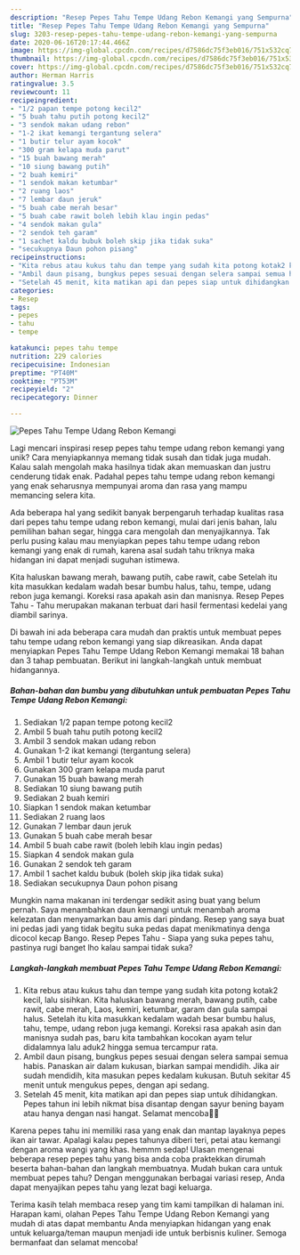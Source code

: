 ```yaml
---
description: "Resep Pepes Tahu Tempe Udang Rebon Kemangi yang Sempurna"
title: "Resep Pepes Tahu Tempe Udang Rebon Kemangi yang Sempurna"
slug: 3203-resep-pepes-tahu-tempe-udang-rebon-kemangi-yang-sempurna
date: 2020-06-16T20:17:44.466Z
image: https://img-global.cpcdn.com/recipes/d7586dc75f3eb016/751x532cq70/pepes-tahu-tempe-udang-rebon-kemangi-foto-resep-utama.jpg
thumbnail: https://img-global.cpcdn.com/recipes/d7586dc75f3eb016/751x532cq70/pepes-tahu-tempe-udang-rebon-kemangi-foto-resep-utama.jpg
cover: https://img-global.cpcdn.com/recipes/d7586dc75f3eb016/751x532cq70/pepes-tahu-tempe-udang-rebon-kemangi-foto-resep-utama.jpg
author: Herman Harris
ratingvalue: 3.5
reviewcount: 11
recipeingredient:
- "1/2 papan tempe potong kecil2"
- "5 buah tahu putih potong kecil2"
- "3 sendok makan udang rebon"
- "1-2 ikat kemangi tergantung selera"
- "1 butir telur ayam kocok"
- "300 gram kelapa muda parut"
- "15 buah bawang merah"
- "10 siung bawang putih"
- "2 buah kemiri"
- "1 sendok makan ketumbar"
- "2 ruang laos"
- "7 lembar daun jeruk"
- "5 buah cabe merah besar"
- "5 buah cabe rawit boleh lebih klau ingin pedas"
- "4 sendok makan gula"
- "2 sendok teh garam"
- "1 sachet kaldu bubuk boleh skip jika tidak suka"
- "secukupnya Daun pohon pisang"
recipeinstructions:
- "Kita rebus atau kukus tahu dan tempe yang sudah kita potong kotak2 kecil, lalu sisihkan. Kita haluskan bawang merah, bawang putih, cabe rawit, cabe merah, Laos, kemiri, ketumbar, garam dan gula sampai halus. Setelah itu kita masukkan kedalam wadah besar bumbu halus, tahu, tempe, udang rebon juga kemangi. Koreksi rasa apakah asin dan manisnya sudah pas, baru kita tambahkan kocokan ayam telur didalamnya lalu aduk2 hingga semua tercampur rata."
- "Ambil daun pisang, bungkus pepes sesuai dengan selera sampai semua habis. Panaskan air dalam kukusan, biarkan sampai mendidih. Jika air sudah mendidih, kita masukan pepes kedalam kukusan. Butuh sekitar 45 menit untuk mengukus pepes, dengan api sedang."
- "Setelah 45 menit, kita matikan api dan pepes siap untuk dihidangkan. Pepes tahun ini lebih nikmat bisa disantap dengan sayur bening bayam atau hanya dengan nasi hangat. Selamat mencoba🙏🥰"
categories:
- Resep
tags:
- pepes
- tahu
- tempe

katakunci: pepes tahu tempe 
nutrition: 229 calories
recipecuisine: Indonesian
preptime: "PT40M"
cooktime: "PT53M"
recipeyield: "2"
recipecategory: Dinner

---
```



![Pepes Tahu Tempe Udang Rebon Kemangi](https://img-global.cpcdn.com/recipes/d7586dc75f3eb016/751x532cq70/pepes-tahu-tempe-udang-rebon-kemangi-foto-resep-utama.jpg)

Lagi mencari inspirasi resep pepes tahu tempe udang rebon kemangi yang unik? Cara menyiapkannya memang tidak susah dan tidak juga mudah. Kalau salah mengolah maka hasilnya tidak akan memuaskan dan justru cenderung tidak enak. Padahal pepes tahu tempe udang rebon kemangi yang enak seharusnya mempunyai aroma dan rasa yang mampu memancing selera kita.

Ada beberapa hal yang sedikit banyak berpengaruh terhadap kualitas rasa dari pepes tahu tempe udang rebon kemangi, mulai dari jenis bahan, lalu pemilihan bahan segar, hingga cara mengolah dan menyajikannya. Tak perlu pusing kalau mau menyiapkan pepes tahu tempe udang rebon kemangi yang enak di rumah, karena asal sudah tahu triknya maka hidangan ini dapat menjadi suguhan istimewa.

Kita haluskan bawang merah, bawang putih, cabe rawit, cabe Setelah itu kita masukkan kedalam wadah besar bumbu halus, tahu, tempe, udang rebon juga kemangi. Koreksi rasa apakah asin dan manisnya. Resep Pepes Tahu - Tahu merupakan makanan terbuat dari hasil fermentasi kedelai yang diambil sarinya.


Di bawah ini ada beberapa cara mudah dan praktis untuk membuat pepes tahu tempe udang rebon kemangi yang siap dikreasikan. Anda dapat menyiapkan Pepes Tahu Tempe Udang Rebon Kemangi memakai 18 bahan dan 3 tahap pembuatan. Berikut ini langkah-langkah untuk membuat hidangannya.

<!--inarticleads1-->

##### Bahan-bahan dan bumbu yang dibutuhkan untuk pembuatan Pepes Tahu Tempe Udang Rebon Kemangi:

1. Sediakan 1/2 papan tempe potong kecil2
1. Ambil 5 buah tahu putih potong kecil2
1. Ambil 3 sendok makan udang rebon
1. Gunakan 1-2 ikat kemangi (tergantung selera)
1. Ambil 1 butir telur ayam kocok
1. Gunakan 300 gram kelapa muda parut
1. Gunakan 15 buah bawang merah
1. Sediakan 10 siung bawang putih
1. Sediakan 2 buah kemiri
1. Siapkan 1 sendok makan ketumbar
1. Sediakan 2 ruang laos
1. Gunakan 7 lembar daun jeruk
1. Gunakan 5 buah cabe merah besar
1. Ambil 5 buah cabe rawit (boleh lebih klau ingin pedas)
1. Siapkan 4 sendok makan gula
1. Gunakan 2 sendok teh garam
1. Ambil 1 sachet kaldu bubuk (boleh skip jika tidak suka)
1. Sediakan secukupnya Daun pohon pisang


Mungkin nama makanan ini terdengar sedikit asing buat yang belum pernah. Saya menambahkan daun kemangi untuk menambah aroma kelezatan dan menyamarkan bau amis dari pindang. Resep yang saya buat ini pedas jadi yang tidak begitu suka pedas dapat menikmatinya denga dicocol kecap Bango. Resep Pepes Tahu - Siapa yang suka pepes tahu, pastinya rugi banget lho kalau sampai tidak suka? 

<!--inarticleads2-->

##### Langkah-langkah membuat Pepes Tahu Tempe Udang Rebon Kemangi:

1. Kita rebus atau kukus tahu dan tempe yang sudah kita potong kotak2 kecil, lalu sisihkan. Kita haluskan bawang merah, bawang putih, cabe rawit, cabe merah, Laos, kemiri, ketumbar, garam dan gula sampai halus. Setelah itu kita masukkan kedalam wadah besar bumbu halus, tahu, tempe, udang rebon juga kemangi. Koreksi rasa apakah asin dan manisnya sudah pas, baru kita tambahkan kocokan ayam telur didalamnya lalu aduk2 hingga semua tercampur rata.
1. Ambil daun pisang, bungkus pepes sesuai dengan selera sampai semua habis. Panaskan air dalam kukusan, biarkan sampai mendidih. Jika air sudah mendidih, kita masukan pepes kedalam kukusan. Butuh sekitar 45 menit untuk mengukus pepes, dengan api sedang.
1. Setelah 45 menit, kita matikan api dan pepes siap untuk dihidangkan. Pepes tahun ini lebih nikmat bisa disantap dengan sayur bening bayam atau hanya dengan nasi hangat. Selamat mencoba🙏🥰


Karena pepes tahu ini memiliki rasa yang enak dan mantap layaknya pepes ikan air tawar. Apalagi kalau pepes tahunya diberi teri, petai atau kemangi dengan aroma wangi yang khas. hemmm sedap! Ulasan mengenai beberapa resep pepes tahu yang bisa anda coba praktekkan dirumah beserta bahan-bahan dan langkah membuatnya. Mudah bukan cara untuk membuat pepes tahu? Dengan menggunakan berbagai variasi resep, Anda dapat menyajikan pepes tahu yang lezat bagi keluarga. 

Terima kasih telah membaca resep yang tim kami tampilkan di halaman ini. Harapan kami, olahan Pepes Tahu Tempe Udang Rebon Kemangi yang mudah di atas dapat membantu Anda menyiapkan hidangan yang enak untuk keluarga/teman maupun menjadi ide untuk berbisnis kuliner. Semoga bermanfaat dan selamat mencoba!
